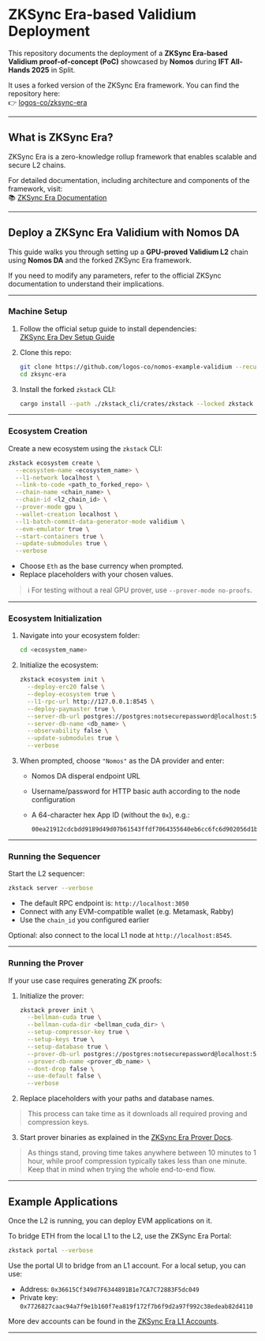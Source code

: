
# ZKSync Era-based Validium Deployment

This repository documents the deployment of a **ZKSync Era-based Validium proof-of-concept (PoC)** showcased by **Nomos** during **IFT All-Hands 2025** in Split.

It uses a forked version of the ZKSync Era framework. You can find the repository here:  
👉 [logos-co/zksync-era][zksync-era-fork-repo]

---

## What is ZKSync Era?

ZKSync Era is a zero-knowledge rollup framework that enables scalable and secure L2 chains.

For detailed documentation, including architecture and components of the framework, visit:  
📚 [ZKSync Era Documentation][zksync-era-docs]

---

## Deploy a ZKSync Era Validium with Nomos DA

This guide walks you through setting up a **GPU-proved Validium L2** chain using **Nomos DA** and the forked ZKSync Era framework.

If you need to modify any parameters, refer to the official ZKSync documentation to understand their implications.

---

### Machine Setup

1. Follow the official setup guide to install dependencies:  
   [ZKSync Era Dev Setup Guide][zksync-era-dev-setup]

2. Clone this repo:

   ```bash
   git clone https://github.com/logos-co/nomos-example-validium --recurse-submodules
   cd zksync-era
   ```

3. Install the forked `zkstack` CLI:

   ```bash
   cargo install --path ./zkstack_cli/crates/zkstack --locked zkstack --force
   ```

---

### Ecosystem Creation

Create a new ecosystem using the `zkstack` CLI:

```bash
zkstack ecosystem create \
  --ecosystem-name <ecosystem_name> \
  --l1-network localhost \
  --link-to-code <path_to_forked_repo> \
  --chain-name <chain_name> \
  --chain-id <l2_chain_id> \
  --prover-mode gpu \
  --wallet-creation localhost \
  --l1-batch-commit-data-generator-mode validium \
  --evm-emulator true \
  --start-containers true \
  --update-submodules true \
  --verbose
```

- Choose `Eth` as the base currency when prompted.
- Replace placeholders with your chosen values.

> ℹ️ For testing without a real GPU prover, use `--prover-mode no-proofs`.

---

### Ecosystem Initialization

1. Navigate into your ecosystem folder:

   ```bash
   cd <ecosystem_name>
   ```

2. Initialize the ecosystem:

   ```bash
   zkstack ecosystem init \
     --deploy-erc20 false \
     --deploy-ecosystem true \
     --l1-rpc-url http://127.0.0.1:8545 \
     --deploy-paymaster true \
     --server-db-url postgres://postgres:notsecurepassword@localhost:5432 \
     --server-db-name <db_name> \
     --observability false \
     --update-submodules true \
     --verbose
   ```

3. When prompted, choose `"Nomos"` as the DA provider and enter:
   - Nomos DA disperal endpoint URL
   - Username/password for HTTP basic auth according to the node configuration
   - A 64-character hex App ID (without the `0x`), e.g.:

     ```
     00ea21912cdcbdd9189d49d07b61543ffdf7064355640eb6cc6fc6d902056d1b
     ```

---

### Running the Sequencer

Start the L2 sequencer:

```bash
zkstack server --verbose
```

- The default RPC endpoint is: `http://localhost:3050`
- Connect with any EVM-compatible wallet (e.g. Metamask, Rabby)
- Use the `chain_id` you configured earlier

Optional: also connect to the local L1 node at `http://localhost:8545`.

---

### Running the Prover

If your use case requires generating ZK proofs:

1. Initialize the prover:

   ```bash
   zkstack prover init \
     --bellman-cuda true \
     --bellman-cuda-dir <bellman_cuda_dir> \
     --setup-compressor-key true \
     --setup-keys true \
     --setup-database true \
     --prover-db-url postgres://postgres:notsecurepassword@localhost:5432 \
     --prover-db-name <prover_db_name> \
     --dont-drop false \
     --use-default false \
     --verbose
   ```

2. Replace placeholders with your paths and database names.

> This process can take time as it downloads all required proving and compression keys.

3. Start prover binaries as explained in the [ZKSync Era Prover Docs][zksync-era-prover-docs].

> As things stand, proving time takes anywhere between 10 minutes to 1 hour, while proof compression typically takes less than one minute. Keep that in mind when trying the whole end-to-end flow.

---

## Example Applications

Once the L2 is running, you can deploy EVM applications on it.

To bridge ETH from the local L1 to the L2, use the ZKSync Era Portal:

```bash
zkstack portal --verbose
```

Use the portal UI to bridge from an L1 account. For a local setup, you can use:

- Address: `0x36615Cf349d7F6344891B1e7CA7C72883F5dc049`
- Private key: `0x7726827caac94a7f9e1b160f7ea819f172f7b6f9d2a97f992c38edeab82d4110`

More dev accounts can be found in the [ZKSync Era L1 Accounts][zksync-era-l1-accounts].

---

[zksync-era-fork-repo]: https://github.com/logos-co/zksync-era
[zksync-era-docs]: https://docs.zksync.io/zk-stack
[zksync-era-dev-setup]: https://github.com/matter-labs/zksync-era/blob/main/docs/src/guides/setup-dev.md
[zksync-era-prover-docs]: https://matter-labs.github.io/zksync-era/prover/latest/03_launch.html
[zksync-era-l1-accounts]: https://docs.zksync.io/zk-stack/running/using-a-local-zk-chain#base-layer-is-the-local-reth-node
